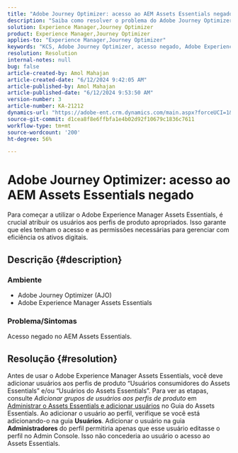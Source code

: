 ```yaml
---
title: "Adobe Journey Optimizer: acesso ao AEM Assets Essentials negado"
description: "Saiba como resolver o problema do Adobe Journey Optimizer em que o acesso é negado no Adobe Experience Manager Assets Essentials."
solution: Experience Manager,Journey Optimizer
product: Experience Manager,Journey Optimizer
applies-to: "Experience Manager,Journey Optimizer"
keywords: "KCS, Adobe Journey Optimizer, acesso negado, Adobe Experience Manager, AEM, AJO, Assets Essentials, solução de problemas"
resolution: Resolution
internal-notes: null
bug: false
article-created-by: Amol Mahajan
article-created-date: "6/12/2024 9:42:05 AM"
article-published-by: Amol Mahajan
article-published-date: "6/12/2024 9:53:50 AM"
version-number: 3
article-number: KA-21212
dynamics-url: "https://adobe-ent.crm.dynamics.com/main.aspx?forceUCI=1&pagetype=entityrecord&etn=knowledgearticle&id=586ed503-a028-ef11-840a-000d3a5a67ba"
source-git-commit: d1cea8f8e6ffbfa1e4b02d92f10679c1836c7611
workflow-type: tm+mt
source-wordcount: '200'
ht-degree: 56%

---
```


# Adobe Journey Optimizer: acesso ao AEM Assets Essentials negado


Para começar a utilizar o Adobe Experience Manager Assets Essentials, é crucial atribuir os usuários aos perfis de produto apropriados. Isso garante que eles tenham o acesso e as permissões necessárias para gerenciar com eficiência os ativos digitais.

## Descrição {#description}


### <b>Ambiente</b>

- Adobe Journey Optimizer (AJO)
- Adobe Experience Manager Assets Essentials




### <b>Problema/Sintomas</b>

Acesso negado no AEM Assets Essentials.


## Resolução {#resolution}


Antes de usar o Adobe Experience Manager Assets Essentials, você deve adicionar usuários aos perfis de produto “Usuários consumidores do Assets Essentials” e/ou “Usuários do Assets Essentials”. Para ver as etapas, consulte *Adicionar grupos de usuários aos perfis de produto* em [Administrar o Assets Essentials e adicionar usuários](https://experienceleague.adobe.com/docs/experience-manager-assets-essentials/help/get-started-admins/deploy-administer.html?lang=pt-BR#add-users-to-product-profiles) no Guia do Assets Essentials. Ao adicionar o usuário ao perfil, verifique se você está adicionando-o na guia <b>Usuários</b>. Adicionar o usuário na guia <b>Administradores</b> do perfil permitiria apenas que esse usuário editasse o perfil no Admin Console. Isso não concederia ao usuário o acesso ao Assets Essentials.



